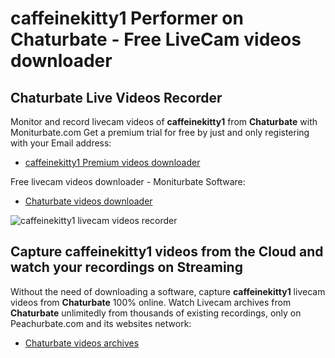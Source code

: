 # caffeinekitty1 Performer on Chaturbate - Free LiveCam videos downloader

## Chaturbate Live Videos Recorder

Monitor and record livecam videos of **caffeinekitty1** from **Chaturbate** with Moniturbate.com
Get a premium trial for free by just and only registering with your Email address:
* [caffeinekitty1 Premium videos downloader](https://moniturbate.com/request-demo-licence-key.html)

Free livecam videos downloader - Moniturbate Software:
* [Chaturbate videos downloader](https://moniturbate.com/moniturbate-download-software.html)

![caffeinekitty1 livecam videos recorder](https://peachurnet.com/templates/moniturbate-software.png)


## Capture caffeinekitty1 videos from the Cloud and watch your recordings on Streaming

Without the need of downloading a software, capture **caffeinekitty1** livecam videos from **Chaturbate** 100% online.
Watch Livecam archives from **Chaturbate** unlimitedly from thousands of existing recordings, only on Peachurbate.com and its websites network:
* [Chaturbate videos archives](https://peachurnet.com/)